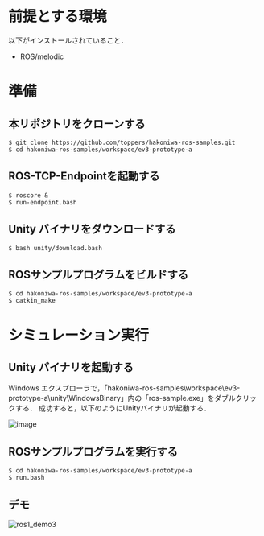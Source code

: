 # 前提とする環境
以下がインストールされていること．
* ROS/melodic

# 準備
## 本リポジトリをクローンする

```
$ git clone https://github.com/toppers/hakoniwa-ros-samples.git
$ cd hakoniwa-ros-samples/workspace/ev3-prototype-a
```
## ROS-TCP-Endpointを起動する

```
$ roscore &
$ run-endpoint.bash
```

## Unity バイナリをダウンロードする

```
$ bash unity/download.bash
```

## ROSサンプルプログラムをビルドする

```
$ cd hakoniwa-ros-samples/workspace/ev3-prototype-a
$ catkin_make
```

# シミュレーション実行

## Unity バイナリを起動する

Windows エクスプローラで，「hakoniwa-ros-samples\workspace\ev3-prototype-a\unity\\WindowsBinary」内の「ros-sample.exe」をダブルクリックする．
成功すると，以下のようにUnityバイナリが起動する．

![image](https://user-images.githubusercontent.com/164193/123540784-b60a2700-d77b-11eb-8d44-4f04b4c90f39.png)

## ROSサンプルプログラムを実行する

```
$ cd hakoniwa-ros-samples/workspace/ev3-prototype-a
$ run.bash
```

## デモ

![ros1_demo3](https://user-images.githubusercontent.com/164193/123541210-46496b80-d77e-11eb-98cc-e7fa685deaa2.gif)

